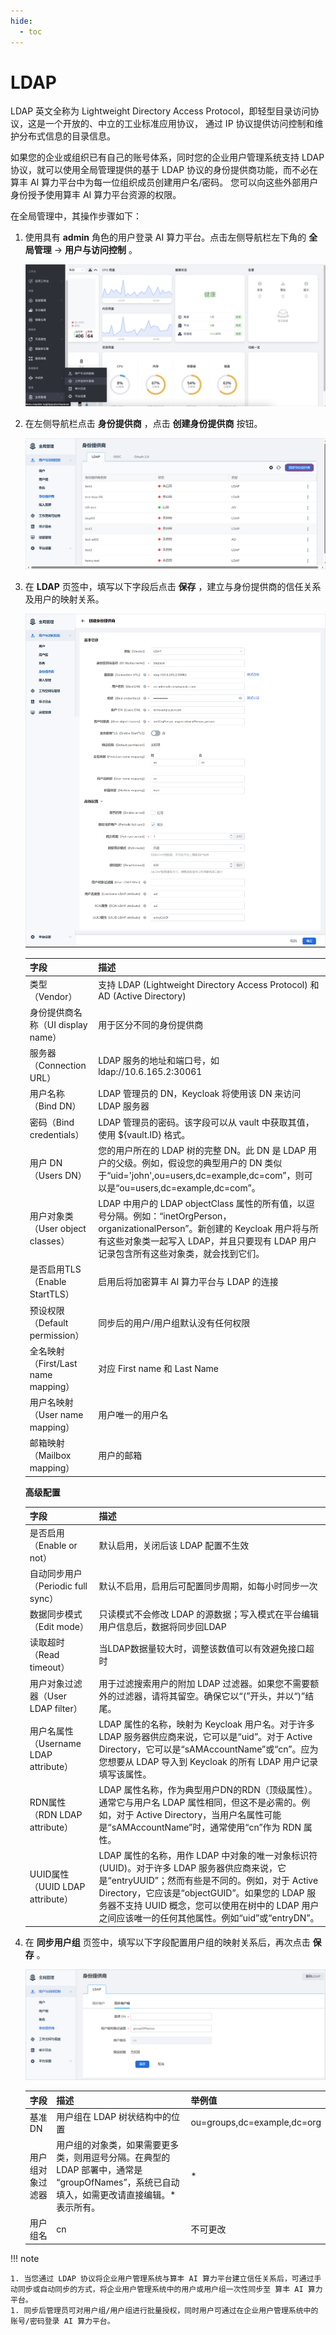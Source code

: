 ```yaml
---
hide:
  - toc
---
```


# LDAP

LDAP 英文全称为 Lightweight Directory Access Protocol，即轻型目录访问协议，这是一个开放的、中立的工业标准应用协议，
通过 IP 协议提供访问控制和维护分布式信息的目录信息。

如果您的企业或组织已有自己的账号体系，同时您的企业用户管理系统支持 LDAP 协议，就可以使用全局管理提供的基于
LDAP 协议的身份提供商功能，而不必在算丰 AI 算力平台中为每一位组织成员创建用户名/密码。
您可以向这些外部用户身份授予使用算丰 AI 算力平台资源的权限。

在全局管理中，其操作步骤如下：

1. 使用具有 __admin__ 角色的用户登录 AI 算力平台。点击左侧导航栏左下角的 __全局管理__ -> __用户与访问控制__ 。

    ![global](../../../images/ws01_2.png)

2. 在左侧导航栏点击 __身份提供商__ ，点击 __创建身份提供商__ 按钮。

    ![身份提供商](../images/ldap00.png)

3. 在 __LDAP__ 页签中，填写以下字段后点击 __保存__ ，建立与身份提供商的信任关系及用户的映射关系。

    ![ldap](../images/ldap01.png)

    | 字段 | 描述 | 
    | --- | ---- |
    | 类型（Vendor）                      | 支持 LDAP (Lightweight Directory Access Protocol) 和 AD (Active Directory) | 
    | 身份提供商名称（UI display name）   | 用于区分不同的身份提供商   | 
    | 服务器（Connection URL）            | LDAP 服务的地址和端口号，如 ldap://10.6.165.2:30061      |
    | 用户名称（Bind DN）  |   LDAP 管理员的 DN，Keycloak 将使用该 DN 来访问 LDAP 服务器   | cn=admin,dn=daocloud,dc=com     |
    | 密码（Bind credentials）            |   LDAP 管理员的密码。该字段可以从 vault 中获取其值，使用 ${vault.ID} 格式。         | 
    | 用户 DN（Users DN）                 | 您的用户所在的 LDAP 树的完整 DN。此 DN 是 LDAP 用户的父级。例如，假设您的典型用户的 DN 类似于“uid='john',ou=users,dc=example,dc=com”，则可以是“ou=users,dc=example,dc=com”。 | dc=daocloud,dc=io     |
    | 用户对象类（User object classes）   | LDAP 中用户的 LDAP objectClass 属性的所有值，以逗号分隔。例如：“inetOrgPerson，organizationalPerson”。新创建的 Keycloak 用户将与所有这些对象类一起写入 L​​DAP，并且只要现有 LDAP 用户记录包含所有这些对象类，就会找到它们。  | 
    | 是否启用TLS（Enable StartTLS）      | 启用后将加密算丰 AI 算力平台与 LDAP 的连接      |
    | 预设权限（Default permission）      | 同步后的用户/用户组默认没有任何权限            | 
    | 全名映射（First/Last name mapping） | 对应 First name 和 Last Name          | 
    | 用户名映射（User name mapping）     | 用户唯一的用户名         | 
    | 邮箱映射（Mailbox mapping） |     用户的邮箱               |      
    
    **高级配置**

    | 字段 | 描述 |
    | --- | --- |
    | 是否启用（Enable or not）    | 默认启用，关闭后该 LDAP 配置不生效     |
    | 自动同步用户（Periodic full sync）     | 默认不启用，启用后可配置同步周期，如每小时同步一次   |
    | 数据同步模式（Edit mode）     | 只读模式不会修改 LDAP 的源数据；写入模式在平台编辑用户信息后，数据将同步回LDAP     |
    | 读取超时（Read timeout）    |当LDAP数据量较大时，调整该数值可以有效避免接口超时     |
    | 用户对象过滤器（User LDAP filter）    | 用于过滤搜索用户的附加 LDAP 过滤器。如果您不需要额外的过滤器，请将其留空。确保它以“(”开头，并以“)”结尾。     |
    |用户名属性（Username LDAP attribute）     | LDAP 属性的名称，映射为 Keycloak 用户名。对于许多 LDAP 服务器供应商来说，它可以是“uid”。对于 Active Directory，它可以是“sAMAccountName”或“cn”。应为您想要从 LDAP 导入到 Keycloak 的所有 LDAP 用户记录填写该属性。    |
    | RDN属性（RDN LDAP attribute）    | LDAP 属性名称，作为典型用户DN的RDN（顶级属性）。通常它与用户名 LDAP 属性相同，但这不是必需的。例如，对于 Active Directory，当用户名属性可能是“sAMAccountName”时，通常使用“cn”作为 RDN 属性。     |
    | UUID属性（UUID LDAP attribute）   | LDAP 属性的名称，用作 LDAP 中对象的唯一对象标识符 (UUID)。对于许多 LDAP 服务器供应商来说，它是“entryUUID”；然而有些是不同的。例如，对于 Active Directory，它应该是“objectGUID”。如果您的 LDAP 服务器不支持 UUID 概念，您可以使用在树中的 LDAP 用户之间应该唯一的任何其他属性。例如“uid”或“entryDN”。   |


4. 在 __同步用户组__ 页签中，填写以下字段配置用户组的映射关系后，再次点击 __保存__ 。

    ![身份提供商](../../../images/ldap02.png)

    | 字段 | 描述 | 举例值  |
    | --- | ---- | ------ |
    | 基准 DN          | 用户组在 LDAP 树状结构中的位置                               | ou=groups,dc=example,dc=org |
    | 用户组对象过滤器 | 用户组的对象类，如果需要更多类，则用逗号分隔。在典型的 LDAP 部署中，通常是 “groupOfNames”，系统已自动填入，如需更改请直接编辑。* 表示所有。 | *                           |
    | 用户组名         | cn                                                           | 不可更改                    |

!!! note

    1. 当您通过 LDAP 协议将企业用户管理系统与算丰 AI 算力平台建立信任关系后，可通过手动同步或自动同步的方式，将企业用户管理系统中的用户或用户组一次性同步至 算丰 AI 算力平台。
    1. 同步后管理员可对用户组/用户组进行批量授权，同时用户可通过在企业用户管理系统中的账号/密码登录 AI 算力平台。
